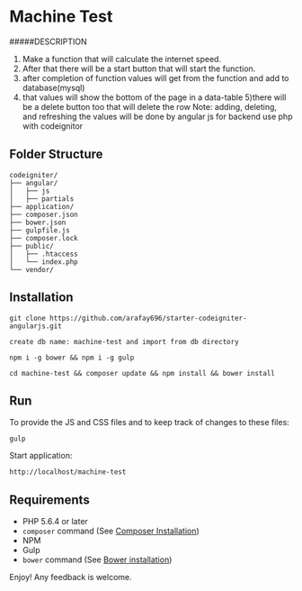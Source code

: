 # Machine Test

#####DESCRIPTION

1) Make a function that will calculate the internet speed.
2) After that there will be a start button that will start the function. 
3) after completion of function values will get from the function and add to database(mysql)
4) that values will show the bottom of the page in a data-table
5)there will be a delete button too that will delete the row
Note: adding, deleting, and refreshing the values will be done by angular js for backend use php with codeignitor 

## Folder Structure

```
codeigniter/
├── angular/
│   ├── js
│   ├── partials
├── application/
├── composer.json
├── bower.json
├── gulpfile.js
├── composer.lock
├── public/
│   ├── .htaccess
│   └── index.php
└── vendor/
```

## Installation
```
git clone https://github.com/arafay696/starter-codeigniter-angularjs.git
```

```
create db name: machine-test and import from db directory
```

```
npm i -g bower && npm i -g gulp
```

```
cd machine-test && composer update && npm install && bower install
```

## Run

To provide the JS and CSS files and to keep track of changes to these files:
```
gulp
```

Start application:
```
http://localhost/machine-test
```

## Requirements

- PHP 5.6.4 or later
- `composer` command (See [Composer Installation](https://getcomposer.org/doc/00-intro.md#installation-linux-unix-osx))
- NPM
- Gulp
- `bower` command (See [Bower installation](https://bower.io/))

Enjoy! Any feedback is welcome.